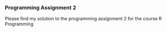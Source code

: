 ### Programming Assignment 2

Please find my solution to the programming assignment 2 for the course R Programming